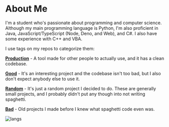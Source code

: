 # About Me

I'm a student who's passionate about programming and computer science.  Although my main programming language is Python, I'm also proficient in Java, JavaScript/TypeScript (Node, Deno, and Web), and C#. I also have some experience with C++ and VBA.



I use tags on my repos to categorize them:

**[Production](https://github.com/AI-Spawn?tab=repositories&q=production)** - A tool made for other people to actually use, and it has a clean codebase. 

**[Good](https://github.com/AI-Spawn?tab=repositories&q=good)** - It's an interesting project and the codebase isn't too bad, but I also don't expect anybody else to use it.

**[Random](https://github.com/AI-Spawn?tab=repositories&q=random)** - It's just a random project I decided to do. These are generally small projects, and I probably didn't put any though into not writing spaghetti. 

**[Bad](https://github.com/AI-Spawn?tab=repositories&q=bad)** - Old projects I made before I knew what spaghetti code even was. 



![langs](https://github-readme-stats.vercel.app/api/top-langs/?username=AI-Spawn&layout=compact&theme=chartreuse-dark&bg_color=0D1117)
